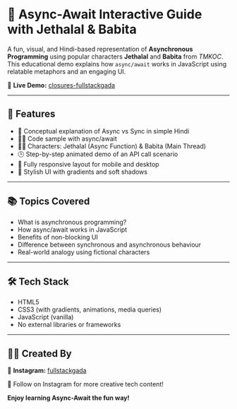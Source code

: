 # 🚀 Async-Await Interactive Guide with Jethalal & Babita

A fun, visual, and Hindi-based representation of **Asynchronous Programming** using popular characters **Jethalal** and **Babita** from *TMKOC*. This educational demo explains how `async/await` works in JavaScript using relatable metaphors and an engaging UI.

🔗 **Live Demo:** [closures-fullstackgada](https://closures-fullstackgada.netlify.app/)

---


## 🎯 Features

- 🧠 Conceptual explanation of Async vs Sync in simple Hindi
- 🧑‍💻 Code sample with async/await
- 👨‍💼 Characters: Jethalal (Async Function) & Babita (Main Thread)
- 🕒 Step-by-step animated demo of an API call scenario
- 📱 Fully responsive layout for mobile and desktop
- 🌈 Stylish UI with gradients and soft shadows

---

## 📚 Topics Covered

- What is asynchronous programming?
- How async/await works in JavaScript
- Benefits of non-blocking UI
- Difference between synchronous and asynchronous behaviour
- Real-world analogy using fictional characters

---

## 🛠️ Tech Stack

- HTML5
- CSS3 (with gradients, animations, media queries)
- JavaScript (vanilla)
- No external libraries or frameworks

---

## 👨‍🎨 Created By

🔗 **Instagram:** [fullstackgada](https://www.instagram.com/fullstackgada/)

🤝 Follow on Instagram for more creative tech content!

**Enjoy learning Async-Await the fun way!**
